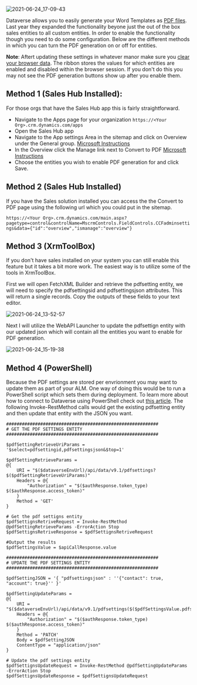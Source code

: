 ![2021-06-24_17-09-43](https://user-images.githubusercontent.com/7444929/123333167-658e9180-d50f-11eb-91e6-1ce770308f59.png)

Dataverse allows you to easily generate your Word Templates as [PDF files](https://docs.microsoft.com/en-us/dynamics365/sales-enterprise/create-quote-pdf).  Last year they expanded the functionality beyone just the out of the box sales entities to all custom entities.  In order to enable the functionality though you need to do some configuration.  Below are the different methods in which you can turn the PDF generation on or off for entities.

**Note**: Aftert updating these settings in whatever manor make sure you [clear your browser data](https://support.microsoft.com/en-us/windows/microsoft-edge-browsing-data-and-privacy-bb8174ba-9d73-dcf2-9b4a-c582b4e640dd).  The ribbon stores the values for which entities are enabled and disabled within the browser session.  If you don't do this you may not see the PDF generation buttons show up after you enable them.

## Method 1 (Sales Hub Installed):
For those orgs that have the Sales Hub app this is fairly straightforward.

* Navigate to the Apps page for your organization
  ``
  https://<Your Org>.crm.dynamics.com/apps
  ``
* Open the Sales Hub app
* Navigate to the App settings Area in the sitemap and click on Overview under the General group. [Microsoft Instructions](https://docs.microsoft.com/en-us/dynamics365/sales-enterprise/admin-settings-overview)
* In the Overview click the Manage link next to Convert to PDF [Microsoft Instructions](https://docs.microsoft.com/en-us/dynamics365/sales-enterprise/enable-pdf-generation-quote)
* Choose the entities you wish to enable PDF generation for and click Save.

## Method 2 (Sales Hub Installed)
If you have the Sales solution installed you can access the the Convert to PDF page using the following url which you could put in the sitemap.

``
https://<Your Org>.crm.dynamics.com/main.aspx?pagetype=control&controlName=MscrmControls.FieldControls.CCFadminsettings&data={"id":"overview","ismanage":"overview"}
``

## Method 3 (XrmToolBox)
If you don't have sales installed on your system you can still enable this feature but it takes a bit more work.  The easiest way is to utilize some of the tools in XrmToolBox. 

First we will open FetchXML Builder and retrieve the pdfsetting entity, we will need to specify the pdfsettingsid and pdfsettingsjson attributes.  This will return a single records.  Copy the outputs of these fields to your text editor.

![2021-06-24_13-52-57](https://user-images.githubusercontent.com/7444929/123332434-7c80b400-d50e-11eb-9c85-a7bcccd1b45c.png)

Next I will utilize the WebAPI Launcher to update the pdfsettign entity with our updated json which will contain all the entities you want to enable for PDF generation.

![2021-06-24_15-19-38](https://user-images.githubusercontent.com/7444929/123332462-84d8ef00-d50e-11eb-9d55-d7101b2b611d.png)

## Method 4 (PowerShell)
Because the PDF settings are stored per envrionment you may want to update them as part of your ALM.  One way of doing this would be to run a PowerShell script which sets them during deployment.  To learn more about how to connect to Dataverse using PowerShell check out [this article](https://www.richardawilson.com/2021/06/calling-dataverse-web-api-in-powershell.html).  The following Invoke-RestMethod calls would get the existing pdfsetting entity and then update that entity with the JSON you want.

```
##########################################################
# GET THE PDF SETTINGS ENTITY
##########################################################

$pdfSettingRetrieveUriParams = '$select=pdfsettingid,pdfsettingsjson&$top=1'

$pdfSettingRetrieveParams =
@{
    URI = "$($dataverseEnvUrl)/api/data/v9.1/pdfsettings?$($pdfSettingRetrieveUriParams)"
    Headers = @{
        "Authorization" = "$($authResponse.token_type) $($authResponse.access_token)" 
    }
    Method = 'GET'
}

# Get the pdf settigns entity
$pdfSettignsRetriveRequest = Invoke-RestMethod @pdfSettingRetrieveParams -ErrorAction Stop
$pdfSettignsRetriveResponse = $pdfSettignsRetriveRequest

#Output the results
$pdfSettingsValue = $apiCallResponse.value

##########################################################
# UPDATE THE PDF SETTINGS ENTITY
##########################################################

$pdfSettingJSON = '{ "pdfsettingsjson" : ''{"contact": true, "account": true}'' }'

$pdfSettingUpdateParams =
@{
    URI = "$($dataverseEnvUrl)/api/data/v9.1/pdfsettings($($pdfSettingsValue.pdfsettingid))"
    Headers = @{
        "Authorization" = "$($authResponse.token_type) $($authResponse.access_token)" 
    }
    Method = 'PATCH'
    Body = $pdfSettingJSON
    ContentType = "application/json"
}

# Update the pdf settings entity
$pdfSettignsUpdateRequest = Invoke-RestMethod @pdfSettingUpdateParams -ErrorAction Stop
$pdfSettignsUpdateResponse = $pdfSettignsUpdateRequest
```
<!--stackedit_data:
eyJwcm9wZXJ0aWVzIjoidGl0bGU6IEVuYWJsZSB0aGUgRXhwb3
J0IHRvIFBERiBCdXR0b24gUmliYm9uIEJ1dHRvblxuYXV0aG9y
OiBSaWNoYXJkIEEuIFdpbHNvblxudGFnczogJ2RhdGF2ZXJzZS
xwZGYsbW9kZWxhcHBzLHBvd2VycGxhdGZvcm0sYnV0dG9uLHJp
YmJvbidcbiIsImhpc3RvcnkiOlstMzQyMTk2ODI1XX0=
-->